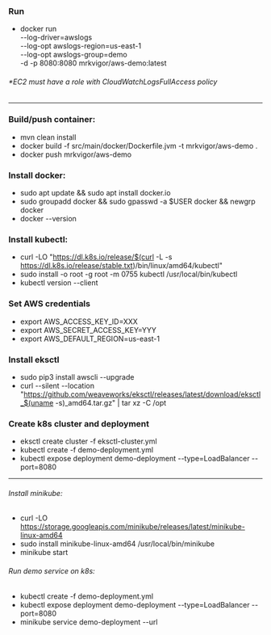### Run
- docker run \
  --log-driver=awslogs \
  --log-opt awslogs-region=us-east-1 \
  --log-opt awslogs-group=demo \
  -d -p 8080:8080 mrkvigor/aws-demo:latest
###### *EC2 must have a role with CloudWatchLogsFullAccess policy

---
### Build/push container:
- mvn clean install  
- docker build -f src/main/docker/Dockerfile.jvm -t mrkvigor/aws-demo .
- docker push mrkvigor/aws-demo

### Install docker:
- sudo apt update && sudo apt  install docker.io
- sudo groupadd docker && sudo gpasswd -a $USER docker && newgrp docker
- docker --version

### Install kubectl:
- curl -LO "https://dl.k8s.io/release/$(curl -L -s https://dl.k8s.io/release/stable.txt)/bin/linux/amd64/kubectl"
- sudo install -o root -g root -m 0755 kubectl /usr/local/bin/kubectl
- kubectl version --client

### Set AWS credentials
- export AWS_ACCESS_KEY_ID=XXX
- export AWS_SECRET_ACCESS_KEY=YYY
- export AWS_DEFAULT_REGION=us-east-1

### Install eksctl
- sudo pip3 install awscli --upgrade
- curl --silent --location "https://github.com/weaveworks/eksctl/releases/latest/download/eksctl_$(uname -s)_amd64.tar.gz" | tar xz -C /opt

### Create k8s cluster and deployment
- eksctl create cluster -f eksctl-cluster.yml
- kubectl create -f demo-deployment.yml
- kubectl expose deployment demo-deployment --type=LoadBalancer --port=8080

---

###### Install minikube:
- curl -LO https://storage.googleapis.com/minikube/releases/latest/minikube-linux-amd64
- sudo install minikube-linux-amd64 /usr/local/bin/minikube
- minikube start

###### Run demo service on k8s:
- kubectl create -f demo-deployment.yml
- kubectl expose deployment demo-deployment --type=LoadBalancer --port=8080
- minikube service demo-deployment --url
